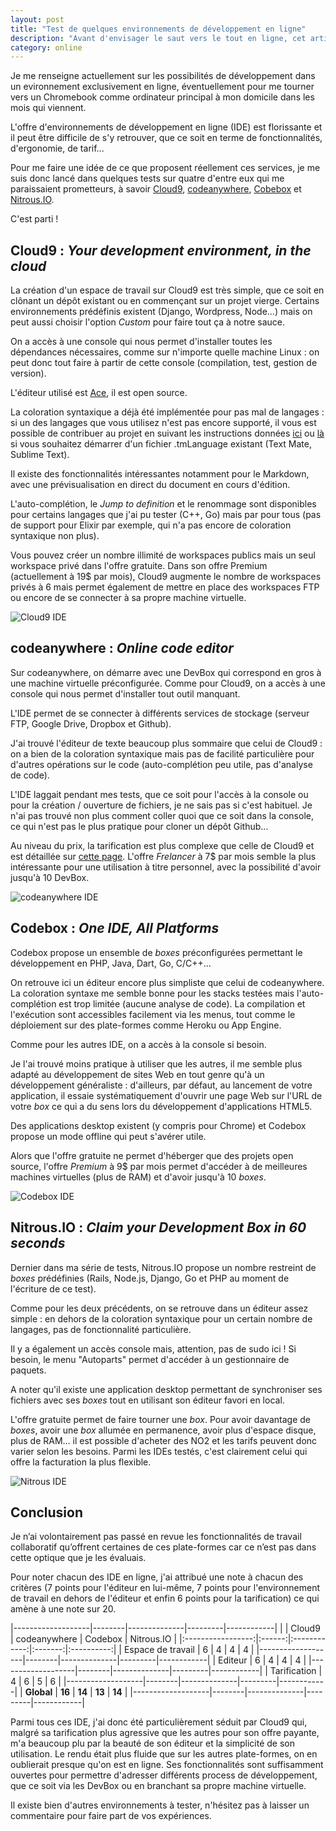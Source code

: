 ```yaml
---
layout: post
title: "Test de quelques environnements de développement en ligne"
description: "Avant d'envisager le saut vers le tout en ligne, cet article propose une revue de quelques IDE en ligne : Cloud9, codeanywhere, Cobebox et Nitrous.IO."
category: online
---
```


Je me renseigne actuellement sur les possibilités de développement dans un evironnement exclusivement en ligne, éventuellement pour me tourner vers un Chromebook comme ordinateur principal à mon domicile dans les mois qui viennent.

L'offre d'environnements de développement en ligne (IDE) est florissante et il peut être difficile de s'y retrouver, que ce soit en terme de fonctionnalités, d'ergonomie, de tarif...

Pour me faire une idée de ce que proposent réellement ces services, je me suis donc lancé dans quelques tests sur quatre d'entre eux qui me paraissaient prometteurs, à savoir [Cloud9](https://c9.io/), [codeanywhere](https://codeanywhere.com/), [Cobebox](https://www.codebox.io/) et [Nitrous.IO](https://www.nitrous.io/).

C'est parti !

## Cloud9 : *Your development environment, in the cloud*

La création d'un espace de travail sur Cloud9 est très simple, que ce soit en clônant un dépôt existant ou en commençant sur un projet vierge. Certains environnements prédéfinis existent (Django, Wordpress, Node...) mais on peut aussi choisir l'option *Custom* pour faire tout ça à notre sauce.

On a accès à une console qui nous permet d'installer toutes les dépendances nécessaires, comme sur n'importe quelle machine Linux : on peut donc tout faire à partir de cette console (compilation, test, gestion de version).

L'éditeur utilisé est [Ace](https://github.com/ajaxorg/ace), il est open source.

La coloration syntaxique a déjà été implémentée pour pas mal de langages : si un des langages que vous utilisez n'est pas encore supporté, il vous est possible de contribuer au projet en suivant les instructions données [ici](http://ace.c9.io/#nav=higlighter) ou [là](https://github.com/ajaxorg/ace/wiki/Importing-.tmtheme-and-.tmlanguage-Files-into-Ace) si vous souhaitez démarrer d'un fichier .tmLanguage existant (Text Mate, Sublime Text).

Il existe des fonctionnalités intéressantes notamment pour le Markdown, avec une prévisualisation en direct du document en cours d'édition.

L'auto-complétion, le *Jump to definition* et le renommage sont disponibles pour certains langages que j'ai pu tester (C++, Go) mais par pour tous (pas de support pour Elixir par exemple, qui n'a pas encore de coloration syntaxique non plus).

Vous pouvez créer un nombre illimité de workspaces publics mais un seul workspace privé dans l'offre gratuite. Dans son offre Premium (actuellement à 19$ par mois), Cloud9 augmente le nombre de workspaces privés à 6 mais permet également de mettre en place des workspaces FTP ou encore de se connecter à sa propre machine virtuelle.

![Cloud9 IDE](/img/uploads/cloud9_ide.png)

## codeanywhere : *Online code editor*

Sur codeanywhere, on démarre avec une DevBox qui correspond en gros à une machine virtuelle préconfigurée. Comme pour Cloud9, on a accès à une console qui nous permet d'installer tout outil manquant.

L'IDE permet de se connecter à différents services de stockage (serveur FTP, Google Drive, Dropbox et Github).

J'ai trouvé l'éditeur de texte beaucoup plus sommaire que celui de Cloud9 : on a bien de la coloration syntaxique mais pas de facilité particulière pour d'autres opérations sur le code (auto-complétion peu utile, pas d'analyse de code).

L'IDE laggait pendant mes tests, que ce soit pour l'accès à la console ou pour la création / ouverture de fichiers, je ne sais pas si c'est habituel. Je n'ai pas trouvé non plus comment coller quoi que ce soit dans la console, ce qui n'est pas le plus pratique pour cloner un dépôt Github...

Au niveau du prix, la tarification est plus complexe que celle de Cloud9 et est détaillée sur [cette page](https://codeanywhere.com/pricing). L'offre *Frelancer* à 7$ par mois semble la plus intéressante pour une utilisation à titre personnel, avec la possibilité d'avoir jusqu'à 10 DevBox.

![codeanywhere IDE](/img/uploads/codeanywhere_ide.png)

## Codebox : *One IDE, All Platforms*

Codebox propose un ensemble de *boxes* préconfigurées permettant le développement en PHP, Java, Dart, Go, C/C++...

On retrouve ici un éditeur encore plus simpliste que celui de codeanywhere. La coloration syntaxe me semble bonne pour les stacks testées mais l'auto-complétion est trop limitée (aucune analyse de code). La compilation et l'exécution sont accessibles facilement via les menus, tout comme le déploiement sur des plate-formes comme Heroku ou App Engine.

Comme pour les autres IDE, on a accès à la console si besoin.

Je l'ai trouvé moins pratique à utiliser que les autres, il me semble plus adapté au développement de sites Web en tout genre qu'à un développement généraliste : d'ailleurs, par défaut, au lancement de votre application, il essaie systématiquement d'ouvrir une page Web sur l'URL de votre *box* ce qui a du sens lors du développement d'applications HTML5.

Des applications desktop existent (y compris pour Chrome) et Codebox propose un mode offline qui peut s'avérer utile.

Alors que l'offre gratuite ne permet d'héberger que des projets open source, l'offre *Premium* à 9$ par mois permet d'accéder à de meilleures machines virtuelles (plus de RAM) et d'avoir jusqu'à 10 *boxes*.

![Codebox IDE](/img/uploads/codebox_ide.png)

## Nitrous.IO : *Claim your Development Box in 60 seconds*

Dernier dans ma série de tests, Nitrous.IO propose un nombre restreint de *boxes* prédéfinies (Rails, Node.js, Django, Go et PHP au moment de l'écriture de ce test).

Comme pour les deux précédents, on se retrouve dans un éditeur assez simple : en dehors de la coloration syntaxique pour un certain nombre de langages, pas de fonctionnalité particulière.

Il y a également un accès console mais, attention, pas de sudo ici ! Si besoin, le menu "Autoparts" permet d'accéder à un gestionnaire de paquets.

A noter qu'il existe une application desktop permettant de synchroniser ses fichiers avec ses *boxes* tout en utilisant son éditeur favori en local.

L'offre gratuite permet de faire tourner une *box*. Pour avoir davantage de *boxes*, avoir une *box* allumée en permanence, avoir plus d'espace disque, plus de RAM... il est possible d'acheter des NO2 et les tarifs peuvent donc varier selon les besoins. Parmi les IDEs testés, c'est clairement celui qui offre la facturation la plus flexible.

![Nitrous IDE](/img/uploads/nitrous_ide.png)

## Conclusion

Je n’ai volontairement pas passé en revue les fonctionnalités de travail collaboratif qu’offrent certaines de ces plate-formes car ce n’est pas dans cette optique que je les évaluais.

Pour noter chacun des IDE en ligne, j'ai attribué une note à chacun des critères (7 points pour l'éditeur en lui-même, 7 points pour l'environnement de travail en dehors de l'éditeur et enfin 6 points pour la tarification) ce qui amène à une note sur 20.

|-------------------|--------|--------------|---------|------------|
|                   | Cloud9 | codeanywhere | Codebox | Nitrous.IO |
|:-----------------:|:------:|:------------:|:-------:|:----------:|
| Espace de travail | 6      | 4            | 4       | 4          |
|-------------------|--------|--------------|---------|------------|
| Editeur           | 6      | 4            | 4       | 4          |
|-------------------|--------|--------------|---------|------------|
| Tarification      | 4      | 6            | 5       | 6          |
|-------------------|--------|--------------|---------|------------|
| **Global**        | **16** | **14**       | **13**  | **14**     |
|-------------------|--------|--------------|---------|------------|

Parmi tous ces IDE, j'ai donc été particulièrement séduit par Cloud9 qui, malgré sa tarification plus agressive que les autres pour son offre payante, m'a beaucoup plu par la beauté de son éditeur et la simplicité de son utilisation. Le rendu était plus fluide que sur les autres plate-formes, on en oublierait presque qu'on est en ligne. Ses fonctionnalités sont suffisamment ouvertes pour permettre d'adresser différents process de développement, que ce soit via les DevBox ou en branchant sa propre machine virtuelle.

Il existe bien d'autres environnements à tester, n'hésitez pas à laisser un commentaire pour faire part de vos expériences.
